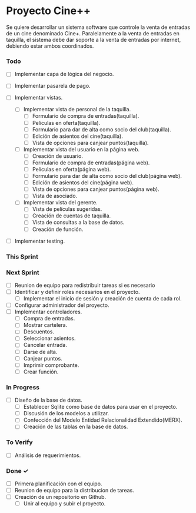 # Proyecto Cine++

Se quiere desarrollar un sistema software que controle la venta de entradas de un cine denominado Cine+. Paralelamente a la venta de entradas en taquilla, el sistema debe dar soporte a la venta de entradas por internet, debiendo estar ambos coordinados.

### Todo

- [ ] Implementar capa de lógica del negocio.
- [ ] Implementar pasarela de pago.
- [ ] Implementar vistas. 
    - [ ] Implementar vista de personal de la taquilla.
        - [ ] Formulario de compra de entradas(taquilla).
        - [ ] Películas en oferta(taquilla).
        - [ ] Formulario para dar de alta como socio del club(taquilla).
        - [ ] Edición de asientos del cine(taquilla).
        - [ ] Vista de opciones para canjear puntos(taquilla).
    - [ ] Implementar vista del usuario en la página web.
        - [ ] Creación de usuario.
        - [ ] Formulario de compra de entradas(página web).
        - [ ] Películas en oferta(página web).
        - [ ] Formulario para dar de alta como socio del club(página web).
        - [ ] Edición de asientos del cine(página web).
        - [ ] Vista de opciones para canjear puntos(página web).
        - [ ] Vista de asociado.
    - [ ] Implementar vista del gerente.
        - [ ] Vista de películas sugeridas.
        - [ ] Creación de cuentas de taquilla.
        - [ ] Vista de consultas a la base de datos.
        - [ ] Creación de función.
- [ ] Implementar testing.


### This Sprint


### Next Sprint

- [ ] Reunion de equipo para redistribuir tareas si es necesario
- [ ] Identificar y definir roles necesarios en el proyecto.
    - [ ] Implementar el inicio de sesión y creación de cuenta de cada rol.
- [ ] Configurar administrador del proyecto.
- [ ] Implementar controladores.
    - [ ] Compra de entradas.
    - [ ] Mostrar cartelera.
    - [ ] Descuentos.
    - [ ] Seleccionar asientos.
    - [ ] Cancelar entrada.
    - [ ] Darse de alta.
    - [ ] Canjear puntos.
    - [ ] Imprimir comprobante.
    - [ ] Crear función.

### In Progress

- [ ] Diseño de la base de datos.
    - [ ] Establecer Sqlite como base de datos para usar en el proyecto.
    - [ ] Discusión de los modelos a utilizar.
    - [ ] Confección del Modelo Entidad Relacionalidad Extendido(MERX).
    - [ ] Creación de las tablas en la base de datos.

### To Verify

- [ ] Análisis de requerimientos.


### Done ✓
- [ ] Primera planificación con el equipo.
- [ ] Reunion de equipo para la distribucion de tareas.
- [ ] Creación de un repositorio en Github.
    - [ ] Unir al equipo y subir el proyecto.
